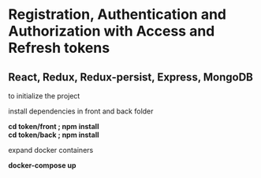 # Registration, Authentication and Authorization with Access and Refresh tokens
## React, Redux, Redux-persist, Express, MongoDB

<p>to initialize the project</p> 
<p>install dependencies in front and back folder</p> 
<strong>cd token/front ; npm install </strong><br/>
<strong>cd token/back ; npm install </strong><br/>

<p>expand docker containers</p>
<strong>docker-compose up</strong>
